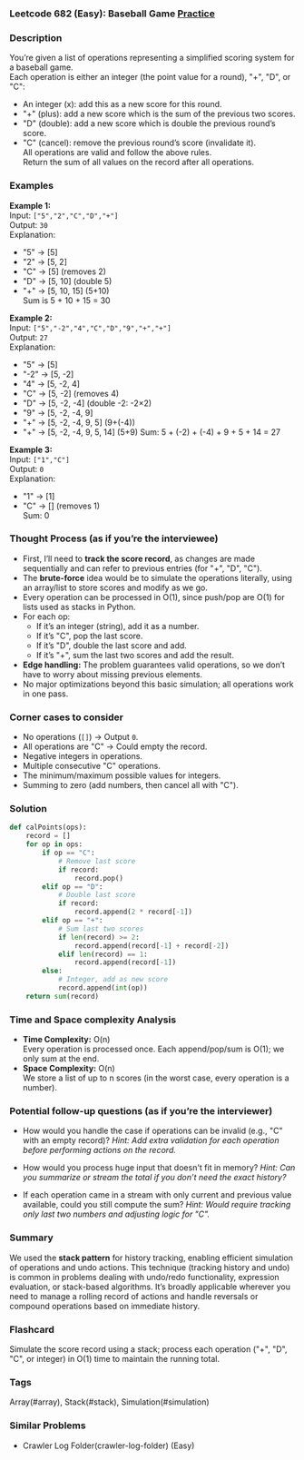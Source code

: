### Leetcode 682 (Easy): Baseball Game [Practice](https://leetcode.com/problems/baseball-game)

### Description  
You’re given a list of operations representing a simplified scoring system for a baseball game.  
Each operation is either an integer (the point value for a round), "+", "D", or "C":
- An integer \(x\): add this as a new score for this round.
- "+" (plus): add a new score which is the sum of the previous two scores.
- "D" (double): add a new score which is double the previous round’s score.
- "C" (cancel): remove the previous round’s score (invalidate it).  
All operations are valid and follow the above rules.  
Return the sum of all values on the record after all operations.

### Examples  

**Example 1:**  
Input: `["5","2","C","D","+"]`  
Output: `30`  
Explanation:  
- "5" → [5]  
- "2" → [5, 2]  
- "C" → [5] (removes 2)
- "D" → [5, 10] (double 5)
- "+" → [5, 10, 15] (5+10)  
Sum is 5 + 10 + 15 = 30

**Example 2:**  
Input: `["5","-2","4","C","D","9","+","+"]`  
Output: `27`  
Explanation:  
- "5" → [5]  
- "-2" → [5, -2]  
- "4" → [5, -2, 4]  
- "C" → [5, -2] (removes 4)  
- "D" → [5, -2, -4] (double -2: -2×2)  
- "9" → [5, -2, -4, 9]  
- "+" → [5, -2, -4, 9, 5] (9+(-4))
- "+" → [5, -2, -4, 9, 5, 14] (5+9)
Sum: 5 + (-2) + (-4) + 9 + 5 + 14 = 27

**Example 3:**  
Input: `["1","C"]`  
Output: `0`  
Explanation:  
- "1" → [1]
- "C" → [] (removes 1)  
Sum: 0

### Thought Process (as if you’re the interviewee)  
- First, I’ll need to **track the score record**, as changes are made sequentially and can refer to previous entries (for "+", "D", "C").
- The **brute-force** idea would be to simulate the operations literally, using an array/list to store scores and modify as we go.
- Every operation can be processed in O(1), since push/pop are O(1) for lists used as stacks in Python.
- For each op:
    - If it’s an integer (string), add it as a number.
    - If it’s "C", pop the last score.
    - If it’s "D", double the last score and add.
    - If it’s "+", sum the last two scores and add the result.
- **Edge handling:** The problem guarantees valid operations, so we don’t have to worry about missing previous elements.
- No major optimizations beyond this basic simulation; all operations work in one pass.

### Corner cases to consider  
- No operations (`[]`) → Output `0`.
- All operations are "C" → Could empty the record.
- Negative integers in operations.
- Multiple consecutive "C" operations.
- The minimum/maximum possible values for integers.
- Summing to zero (add numbers, then cancel all with "C").

### Solution

```python
def calPoints(ops):
    record = []
    for op in ops:
        if op == "C":
            # Remove last score
            if record:
                record.pop()
        elif op == "D":
            # Double last score
            if record:
                record.append(2 * record[-1])
        elif op == "+":
            # Sum last two scores
            if len(record) >= 2:
                record.append(record[-1] + record[-2])
            elif len(record) == 1:
                record.append(record[-1])
        else:
            # Integer, add as new score
            record.append(int(op))
    return sum(record)
```

### Time and Space complexity Analysis  

- **Time Complexity:** O(n)  
  Every operation is processed once. Each append/pop/sum is O(1); we only sum at the end.
- **Space Complexity:** O(n)  
  We store a list of up to n scores (in the worst case, every operation is a number).

### Potential follow-up questions (as if you’re the interviewer)  

- How would you handle the case if operations can be invalid (e.g., "C" with an empty record)?
  *Hint: Add extra validation for each operation before performing actions on the record.*

- How would you process huge input that doesn't fit in memory?
  *Hint: Can you summarize or stream the total if you don’t need the exact history?*

- If each operation came in a stream with only current and previous value available, could you still compute the sum?
  *Hint: Would require tracking only last two numbers and adjusting logic for "C".*

### Summary
We used the **stack pattern** for history tracking, enabling efficient simulation of operations and undo actions. This technique (tracking history and undo) is common in problems dealing with undo/redo functionality, expression evaluation, or stack-based algorithms. It’s broadly applicable wherever you need to manage a rolling record of actions and handle reversals or compound operations based on immediate history.


### Flashcard
Simulate the score record using a stack; process each operation ("+", "D", "C", or integer) in O(1) time to maintain the running total.

### Tags
Array(#array), Stack(#stack), Simulation(#simulation)

### Similar Problems
- Crawler Log Folder(crawler-log-folder) (Easy)